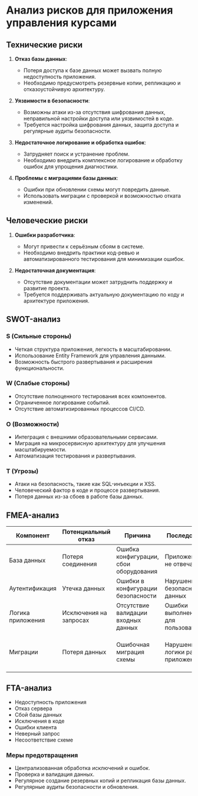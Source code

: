 ﻿# Анализ рисков для приложения управления курсами

## Технические риски

1. **Отказ базы данных**:
   - Потеря доступа к базе данных может вызвать полную недоступность приложения.
   - Необходимо предусмотреть резервные копии, репликацию и отказоустойчивую архитектуру.

2. **Уязвимости в безопасности**:
   - Возможны атаки из-за отсутствия шифрования данных, неправильной настройки доступа или уязвимостей в коде.
   - Требуется настройка шифрования данных, защита доступа и регулярные аудиты безопасности.

3. **Недостаточное логирование и обработка ошибок**:
   - Затрудняет поиск и устранение проблем.
   - Необходимо внедрить комплексное логирование и обработку ошибок для упрощения диагностики.

4. **Проблемы с миграциями базы данных**:
   - Ошибки при обновлении схемы могут повредить данные.
   - Использовать миграции с проверкой и возможностью отката изменений.

## Человеческие риски

1. **Ошибки разработчика**:
   - Могут привести к серьёзным сбоям в системе.
   - Необходимо внедрить практики код-ревью и автоматизированного тестирования для минимизации ошибок.

2. **Недостаточная документация**:
   - Отсутствие документации может затруднить поддержку и развитие проекта.
   - Требуется поддерживать актуальную документацию по коду и архитектуре приложения.

## SWOT-анализ

### S (Сильные стороны)
- Четкая структура приложения, легкость в масштабировании.
- Использование Entity Framework для управления данными.
- Возможность быстрого развертывания и расширения функциональности.

### W (Слабые стороны)
- Отсутствие полноценного тестирования всех компонентов.
- Ограниченное логирование событий.
- Отсутствие автоматизированных процессов CI/CD.

### O (Возможности)
- Интеграция с внешними образовательными сервисами.
- Миграция на микросервисную архитектуру для улучшения масштабируемости.
- Автоматизация тестирования и развертывания.

### T (Угрозы)
- Атаки на безопасность, такие как SQL-инъекции и XSS.
- Человеческий фактор в коде и процессе развертывания.
- Потеря данных из-за сбоев в работе базы данных.

## FMEA-анализ

| Компонент | Потенциальный отказ | Причина | Последствия | Меры минимизации |
|-----------|---------------------|---------|-------------|------------------|
| База данных | Потеря соединения | Ошибка конфигурации, сбои оборудования | Приложение не отвечает | Репликация, резервное копирование |
| Аутентификация | Утечка данных | Ошибки в конфигурации безопасности | Нарушение безопасности данных | Шифрование, защита хранилища |
| Логика приложения | Исключения на запросах | Отсутствие валидации входных данных | Ошибки выполнения для пользователей | Валидация данных, unit-тесты |
| Миграции | Потеря данных | Ошибочная миграция схемы | Нарушение логики работы приложения | Ручная проверка миграций, резервные копии |

## FTA-анализ

- Недоступность приложения
- Отказ сервера
- Сбой базы данных
- Исключения в коде
- Ошибки клиента
- Неверный запрос
- Несоответствие схеме

### Меры предотвращения
- Централизованная обработка исключений и ошибок.
- Проверка и валидация данных.
- Регулярное создание резервных копий и репликация базы данных.
- Регулярные аудиты безопасности и обновления.

